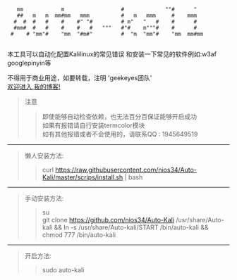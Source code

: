 ```
   mm            m                  #             ""#      "   
   ##   m   m  mm#mm   mmm          #   m   mmm     #    mmm   
  #  #  #   #    #    #" "#         # m"   "   #    #      #   
  #mm#  #   #    #    #   #   """   #"#    m"""#    #      #   
 #    # "mm"#    "mm  "#m#"         #  "m  "mm"#    "mm  mm#mm 
 
```

本工具可以自动化配置Kalilinux的常见错误 和安装一下常见的软件例如:w3af googlepinyin等<br>

不得用于商业用途，如要转载，注明 'geekeyes团队'<br>
[欢迎进入,我的博客!](http://107.175.60.226)<br>
> 注意<br>
> > 即使能够自动检查依赖，也无法百分百保证能够开启成功<br>
> > 如果有报错请自行安装termcolor模块<br>
> >如有其他报错或者不会使用的，请联系QQ : 1945649519<br>

--------------------------

> 懒人安装方法:<br>
> > curl https://raw.githubusercontent.com/nios34/Auto-Kali/master/scrips/install.sh | bash<br>

--------------------------

> 手动安装方法:<br>
> > su<br>
> > git clone https://github.com/nios34/Auto-Kali /usr/share/Auto-kali && ln -s /usr/share/Auto-kali/START /bin/auto-kali && chmod 777 /bin/auto-kali<br>

--------------------------

> 开启方法: <br>
> >sudo auto-kali<br>


